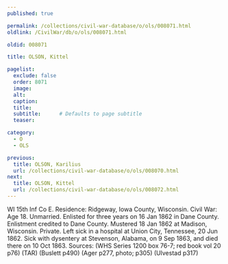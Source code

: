 ```yaml
---
published: true

permalink: /collections/civil-war-database/o/ols/008071.html
oldlink: /CivilWar/db/o/ols/008071.html

oldid: 008071

title: OLSON, Kittel

pagelist:
  exclude: false
  order: 8071
  image: 
  alt:
  caption:
  title:
  subtitle:      # Defaults to page subtitle
  teaser:

category: 
  - O 
  - OLS

previous:
  title: OLSON, Karilius
  url: /collections/civil-war-database/o/ols/008070.html  
next:
  title: OLSON, Kittel
  url: /collections/civil-war-database/o/ols/008072.html   
---
```

WI 15th Inf Co E. Residence: Ridgeway, Iowa County, Wisconsin. Civil War: Age 18. Unmarried. Enlisted for three years on 16 Jan 1862 in Dane County. Enlistment credited to Dane County. Mustered 18 Jan 1862 at Madison, Wisconsin. Private. Left sick in a hospital at Union City, Tennessee, 20 Jun 1862. Sick with dysentery at Stevenson, Alabama, on 9 Sep 1863, and died there on 10 Oct 1863. Sources: (WHS Series 1200 box 76-7; red book vol 20 p76) (TAR) (Buslett p490) (Ager p277, photo; p305) (Ulvestad p317)